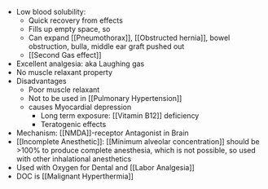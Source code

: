 - Low blood solubility: 
	- Quick recovery from effects
	- Fills up empty space, so 
	- Can expand [[Pneumothorax]], [[Obstructed hernia]], bowel obstruction, bulla, middle ear graft pushed out  
	- [[Second Gas effect]] 
- Excellent analgesia: aka Laughing gas 
- No muscle relaxant property 
- Disadvantages
	- Poor muscle relaxant
	- Not to be used in [[Pulmonary Hypertension]] 
	- causes Myocardial depression
	  - Long term exposure: [[Vitamin B12]] deficiency
	  - Teratogenic effects
- Mechanism: [[NMDA]]-receptor Antagonist in Brain
- [[Incomplete Anesthetic]]: [[Minimum alveolar concentration]] should be >100% to produce complete anesthesia, which is not possible, so used with other inhalational anesthetics 
- Used with Oxygen for Dental and [[Labor Analgesia]]
- DOC is [[Malignant Hyperthermia]] 